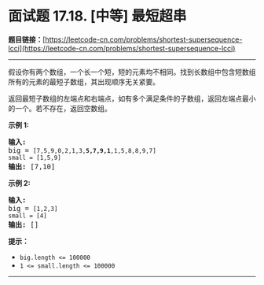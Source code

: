 # 面试题 17.18. [中等] 最短超串

**题目链接：**[https://leetcode-cn.com/problems/shortest-supersequence-lcci](https://leetcode-cn.com/problems/shortest-supersequence-lcci)

---

<div class="content__1Y2H">
 <div class="notranslate">
  <p>假设你有两个数组，一个长一个短，短的元素均不相同。找到长数组中包含短数组所有的元素的最短子数组，其出现顺序无关紧要。</p> 
  <p>返回最短子数组的左端点和右端点，如有多个满足条件的子数组，返回左端点最小的一个。若不存在，返回空数组。</p> 
  <p><strong>示例 1:</strong></p> 
  <pre class="language-text"><strong>输入:</strong>
big = <code>[7,5,9,0,2,1,3,<strong>5,7,9,1</strong>,1,5,8,8,9,7]
small = [1,5,9]</code>
<strong>输出: </strong>[7,10]</pre> 
  <p><strong>示例 2:</strong></p> 
  <pre class="language-text"><strong>输入:</strong>
big = <code>[1,2,3]
small = [4]</code>
<strong>输出: </strong>[]</pre> 
  <p><strong>提示：</strong></p> 
  <ul> 
   <li><code>big.length&nbsp;&lt;= 100000</code></li> 
   <li><code>1 &lt;= small.length&nbsp;&lt;= 100000</code></li> 
  </ul> 
 </div>
</div>

---

```

```